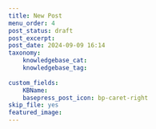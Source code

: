 ```yaml
---
title: New Post
menu_order: 4
post_status: draft
post_excerpt: 
post_date: 2024-09-09 16:14
taxonomy:
    knowledgebase_cat: 
    knowledgebase_tag:
        
custom_fields:
    KBName: 
    basepress_post_icon: bp-caret-right
skip_file: yes
featured_image: 
---
```


